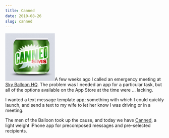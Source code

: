 ```yaml
---
title: Canned
date: 2010-08-26
slug: canned
---
```

<p><img src="/assets/img/canned.png" alt="Canned" border="0" width="157" height="151" class="imgright" />A few weeks ago I called an emergency meeting at <a href="http://skyballoonstudio.com">Sky Balloon HQ</a>. The problem was I needed an app for a particular task, but all of the options available on the App Store at the time were &#8230; lacking.</p>

<p>I wanted a text message template app; something with which I could quickly launch, and send a text to my wife to let her know I was driving or in a meeting.</p>

<p>The men of the Balloon took up the cause, and today we have <a href="http://skyballoonstudio.com/canned">Canned</a>, a light weight iPhone app for precomposed messages and pre-selected recipients.</p>